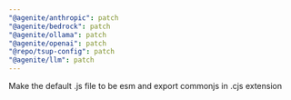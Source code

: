 ```yaml
---
"@agenite/anthropic": patch
"@agenite/bedrock": patch
"@agenite/ollama": patch
"@agenite/openai": patch
"@repo/tsup-config": patch
"@agenite/llm": patch
---
```


Make the default .js file to be esm and export commonjs in .cjs extension
